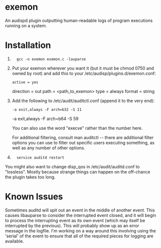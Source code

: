 exemon
======

An audispd plugin outputting human-readable logs of program executions running on a system.

Installation
============

1.       gcc -o exemon exemon.c -lauparse
2.   Put your exemon wherever you want it (but it must be chmod 0750
     and owned by root) and add this to your /etc/audisp/plugins.d/exemon.conf:

         active = yes
	 direction = out
	 path = <path_to_exemon>
	 type = always
	 format = string
3.   Add the following to /etc/audit/auditctl.conf (append it to the very end):

         -a exit,always -F arch=b32 -S 11
	 -a exit,always -F arch=b64 -S 59
	 
     You can also use the word "execve" rather than the number here. 

     For additional filtering, consult man auditctl -- there are additional
     filter options you can use to filter out specific users executing 
     something, as well as any number of other options. 
4.       service auditd restart

You might also want to change disp_qos in /etc/audit/auditd.conf to "lossless".
Mostly because strange things can happen on the off-chance the plugin takes
too long. 


Known Issues
============

Sometimes auditd will spit out an event in the middle of another event. This
causes libauparse to consider the interrupted event closed, and it will begin
to process the interrupting event as its own event (which may itself be
interrupted by the previous). This will probably show up as an error message
in the logfile. I'm working on a way around this involving using the 'serial'
of the event to ensure that all of the required pieces for logging are available.


